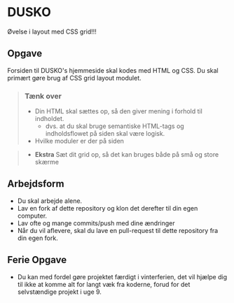 # DUSKO
Øvelse i layout med CSS grid!!!

## Opgave
Forsiden til DUSKO's hjemmeside skal kodes med HTML og CSS. 
Du skal primært gøre brug af CSS grid layout modulet.

> ### Tænk over
> * Din HTML skal sættes op, så den giver mening i forhold til indholdet.  
>   * dvs. at du skal bruge semantiske HTML-tags og indholdsflowet på siden skal være logisk.
> * Hvilke moduler er der på siden

> * __Ekstra__ Sæt dit grid op, så det kan bruges både på små og store skærme

## Arbejdsform
* Du skal arbejde alene.
* Lav en fork af dette repository og klon det derefter til din egen computer.
* Lav ofte og mange commits/push med dine ændringer
* Når du vil aflevere, skal du lave en pull-request til dette repository fra din egen fork.

## Ferie Opgave
* Du kan med fordel gøre projektet færdigt i vinterferien, det vil hjælpe dig til ikke at komme alt
for langt væk fra koderne, forud for det selvstændige projekt i uge 9.
